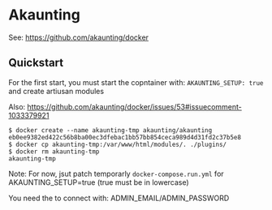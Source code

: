# Akaunting

See: https://github.com/akaunting/docker

## Quickstart

For the first start, you must start the copntainer with: `AKAUNTING_SETUP: true` and create artiusan modules

Also: https://github.com/akaunting/docker/issues/53#issuecomment-1033379921
```
$ docker create --name akaunting-tmp akaunting/akaunting
eb0ee9382ed422c56b8ba00ec3dfebac1bb57bb854ceca989d4d31fd2c37b5e8
$ docker cp akaunting-tmp:/var/www/html/modules/. ./plugins/
$ docker rm akaunting-tmp
akaunting-tmp
```


Note: For now, jsut patch temporarly `docker-compose.run.yml` for AKAUNTING_SETUP=true (true must be in lowercase)

You need the to connect with: ADMIN_EMAIL/ADMIN_PASSWORD
